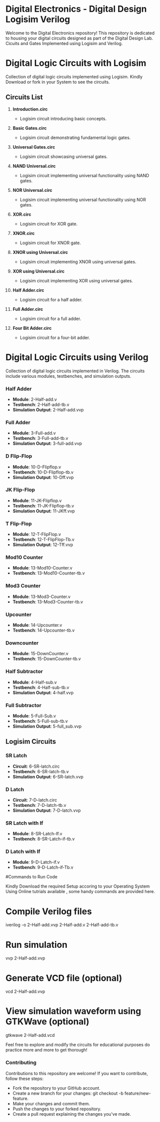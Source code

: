 # Digital Electronics - Digital Design Logisim Verilog

Welcome to the Digital Electronics repository! This repository is dedicated to housing your digital circuits designed as part of the Digital Design Lab. Cicuits and Gates Implemented using Logisim and Verilog.


# Digital Logic Circuits with Logisim

Collection of digital logic circuits implemented using Logisim. Kindly Download or fork in your System to see the circuits.

## Circuits List

1. **Introduction.circ**
   - Logisim circuit introducing basic concepts.

2. **Basic Gates.circ**
   - Logisim circuit demonstrating fundamental logic gates.

3. **Universal Gates.circ**
   - Logisim circuit showcasing universal gates.

4. **NAND Universal.circ**
   - Logisim circuit implementing universal functionality using NAND gates.

5. **NOR Universal.circ**
   - Logisim circuit implementing universal functionality using NOR gates.

6. **XOR.circ**
   - Logisim circuit for XOR gate.

7. **XNOR.circ**
   - Logisim circuit for XNOR gate.

8. **XNOR using Universal.circ**
   - Logisim circuit implementing XNOR using universal gates.

9. **XOR using Universal.circ**
   - Logisim circuit implementing XOR using universal gates.

10. **Half Adder.circ**
    - Logisim circuit for a half adder.

11. **Full Adder.circ**
    - Logisim circuit for a full adder.

12. **Four Bit Adder.circ**
    - Logisim circuit for a four-bit adder.


# Digital Logic Circuits using Verilog

Collection of digital logic circuits implemented in Verilog. The circuits include various modules, testbenches, and simulation outputs.


### Half Adder

- **Module**: 2-Half-add.v
- **Testbench**: 2-Half-add-tb.v
- **Simulation Output**: 2-Half-add.vvp

### Full Adder

- **Module**: 3-Full-add.v
- **Testbench**: 3-Full-add-tb.v
- **Simulation Output**: 3-full-add.vvp

### D Flip-Flop

- **Module**: 10-D-Flipflop.v
- **Testbench**: 10-D-Flipflop-tb.v
- **Simulation Output**: 10-Dff.vvp

### JK Flip-Flop

- **Module**: 11-JK-Flipflop.v
- **Testbench**: 11-JK-Flipflop-tb.v
- **Simulation Output**: 11-JKff.vvp

### T Flip-Flop

- **Module**: 12-T-FlipFlop.v
- **Testbench**: 12-T-FlipFlop-Tb.v
- **Simulation Output**: 12-Tff.vvp

### Mod10 Counter

- **Module**: 13-Mod10-Counter.v
- **Testbench**: 13-Mod10-Counter-tb.v

### Mod3 Counter

- **Module**: 13-Mod3-Counter.v
- **Testbench**: 13-Mod3-Counter-tb.v

### Upcounter

- **Module**: 14-Upcounter.v
- **Testbench**: 14-Upcounter-tb.v

### Downcounter

- **Module**: 15-DownCounter.v
- **Testbench**: 15-DownCounter-tb.v

### Half Subtractor

- **Module**: 4-Half-sub.v
- **Testbench**: 4-Half-sub-tb.v
- **Simulation Output**: 4-half.vvp

### Full Subtractor

- **Module**: 5-Full-Sub.v
- **Testbench**: 5-Full-sub-tb.v
- **Simulation Output**: 5-full_sub.vvp

## Logisim Circuits

### SR Latch

- **Circuit**: 6-SR-latch.circ
- **Testbench**: 6-SR-latch-tb.v
- **Simulation Output**: 6-SR-latch.vvp

### D Latch

- **Circuit**: 7-D-latch.circ
- **Testbench**: 7-D-latch-tb.v
- **Simulation Output**: 7-D-latch.vvp

### SR Latch with If

- **Module**: 8-SR-Latch-If.v
- **Testbench**: 8-SR-Latch-if-tb.v

### D Latch with If

- **Module**: 9-D-Latch-if.v
- **Testbench**: 9-D-Latch-if-Tb.v

#Commands to Run Code

Kindly Download the required Setup accoring to your Operating System Using Online tutrials available , some handy commands are provided here.

# Compile Verilog files
iverilog -o 2-Half-add.vvp 2-Half-add.v 2-Half-add-tb.v

# Run simulation
vvp 2-Half-add.vvp

# Generate VCD file (optional)
vcd 2-Half-add.vvp

# View simulation waveform using GTKWave (optional)
gtkwave 2-Half-add.vcd



Feel free to explore and modify the circuits for educational purposes do practice more and more to get thorough!


### Contributing

Contributions to this repository are welcome! If you want to contribute, follow these steps:

- Fork the repository to your GitHub account.
- Create a new branch for your changes: git checkout -b feature/new-feature.
- Make your changes and commit them.
- Push the changes to your forked repository.
- Create a pull request explaining the changes you've made.



